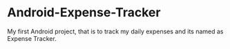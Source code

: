 # Android-Expense-Tracker
My first Android project, that is to track my daily expenses and its named as Expense Tracker.
